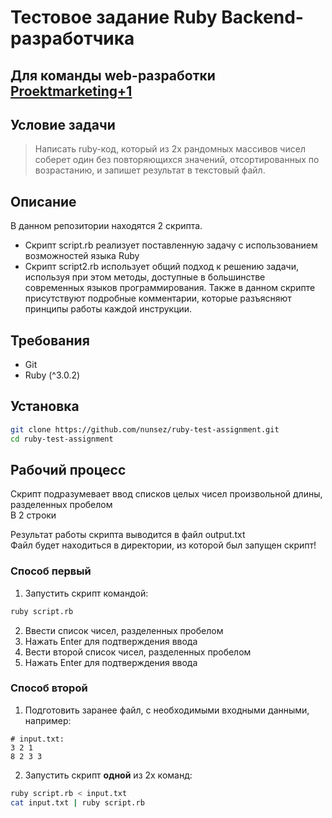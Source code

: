 # Тестовое задание Ruby Backend-разработчика

## Для команды web-разработки [Proektmarketing+1](https://proektmarketing.ru/)


## Условие задачи
> Написать ruby-код, который из 2х рандомных массивов чисел соберет один без повторяющихся значений, отсортированных по возрастанию, и запишет результат в текстовый файл.


## Описание
В данном репозитории находятся 2 скрипта.
- Скрипт script.rb реализует поставленную задачу с использованием возможностей языка Ruby
- Скрипт script2.rb использует общий подход к решению задачи, используя при этом методы, доступные в большинстве современных языков программирования. Также в данном скрипте присутствуют подробные комментарии, которые разъясняют принципы работы каждой инструкции.

## Требования
- Git
- Ruby (^3.0.2)


## Установка
```sh
git clone https://github.com/nunsez/ruby-test-assignment.git
cd ruby-test-assignment
```


## Рабочий процесс
Скрипт подразумевает ввод списков целых чисел произвольной длины, разделенных пробелом \
В 2 строки

Результат работы скрипта выводится в файл output.txt \
Файл будет находиться в директории, из которой был запущен скрипт!

### Способ первый
1. Запустить скрипт командой:
```sh
ruby script.rb
```
2. Ввести список чисел, разделенных пробелом
3. Нажать Enter для подтверждения ввода
4. Вести второй список чисел, разделенных пробелом
5. Нажать Enter для подтверждения ввода

### Способ второй
1. Подготовить заранее файл, с необходимыми входными данными, например:
```
# input.txt:
3 2 1
8 2 3 3
```

2. Запустить скрипт **одной** из 2х команд:
```sh
ruby script.rb < input.txt
cat input.txt | ruby script.rb
```
